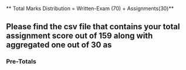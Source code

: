 ** Total Marks Distribution = Written-Exam (70) + Assignments(30)**

## Please find the csv file that contains your total assignment score out of 159 along with aggregated one out of 30 as 
### Pre-Totals
